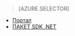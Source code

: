 ﻿> [AZURE.SELECTOR]
- [Портал](/documentation/articles/media-services-manage-content/)
- [ПАКЕТ SDK .NET](/documentation/articles/media-services-index-content/)

<!--HONumber=47-->
